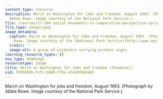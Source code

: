 ```yaml
---
content_type: resource
description: March on Washington for jobs and freedom, August 1963. (Photograph by
  Abbie Rowe. Image courtesy of the National Park Service.)
file: /courses/17-509-social-movements-in-comparative-perspective-spring-2005/f0fbb9bbfcf1b888f75ee7e28fb04a81_17-509s05-th.jpg
file_type: image/jpeg
image_metadata:
  caption: March on Washington for Jobs and Freedom, August 1963. (Photograph by Abbie
    Rowe. Image courtesy of the [National Park Service](http://www.nps.gov/).)
  credit: ''
  image-alt: A group of picketers carrying protest signs.
learning_resource_types: []
ocw_type: OCWImage
resourcetype: Image
title: March on Washington for Jobs and Freedom (thumbnail)
uid: f0fbb9bb-fcf1-b888-f75e-e7e28fb04a81
---
```

March on Washington for jobs and freedom, August 1963. (Photograph by Abbie Rowe. Image courtesy of the National Park Service.)

